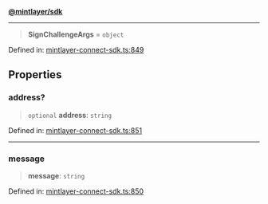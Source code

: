 [**@mintlayer/sdk**](../README.md)

***

> **SignChallengeArgs** = `object`

Defined in: [mintlayer-connect-sdk.ts:849](https://github.com/mintlayer/mintlayer-connect-sdk/blob/18f92ef844c9ea3c1db66b69d7478d674343954b/packages/sdk/src/mintlayer-connect-sdk.ts#L849)

## Properties

### address?

> `optional` **address**: `string`

Defined in: [mintlayer-connect-sdk.ts:851](https://github.com/mintlayer/mintlayer-connect-sdk/blob/18f92ef844c9ea3c1db66b69d7478d674343954b/packages/sdk/src/mintlayer-connect-sdk.ts#L851)

***

### message

> **message**: `string`

Defined in: [mintlayer-connect-sdk.ts:850](https://github.com/mintlayer/mintlayer-connect-sdk/blob/18f92ef844c9ea3c1db66b69d7478d674343954b/packages/sdk/src/mintlayer-connect-sdk.ts#L850)
